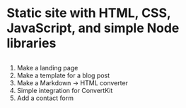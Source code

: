 # Static site with HTML, CSS, JavaScript, and simple Node libraries

##
1. Make a landing page
2. Make a template for a blog post
3. Make a Markdown -> HTML converter
4. Simple integration for ConvertKit
5. Add a contact form